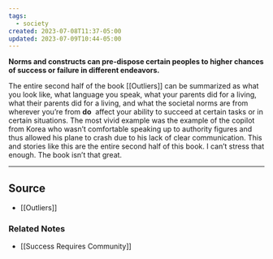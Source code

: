```yaml
---
tags:
  - society
created: 2023-07-08T11:37-05:00
updated: 2023-07-09T10:44-05:00
---
```

**Norms and constructs can pre-dispose certain peoples to higher chances of success or failure in different endeavors.**

The entire second half of the book [[Outliers]] can be summarized as what you look like, what language you speak, what your parents did for a living, what their parents did for a living, and what the societal norms are from wherever you’re from **do**
 affect your ability to succeed at certain tasks or in certain situations. The most vivid example was the example of the copilot from Korea who wasn’t comfortable speaking up to authority figures and thus allowed his plane to crash due to his lack of clear communication. This and stories like this are the entire second half of this book. I can’t stress that enough. The book isn’t that great.

---

## Source
- [[Outliers]]

### Related Notes
- [[Success Requires Community]]